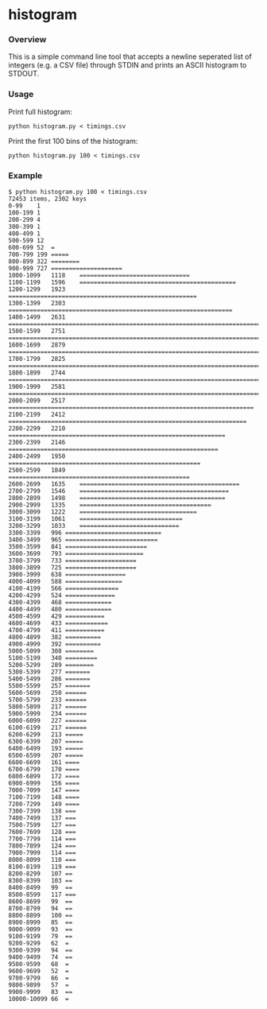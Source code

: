 # histogram

### Overview
This is a simple command line tool that accepts a newline seperated list of
integers (e.g. a CSV file) through STDIN and prints an ASCII histogram to
STDOUT.

### Usage
Print full histogram:

    python histogram.py < timings.csv

Print the first 100 bins of the histogram:

    python histogram.py 100 < timings.csv

### Example
    $ python histogram.py 100 < timings.csv
    72453 items, 2302 keys
    0-99	1	
    100-199	1	
    200-299	4	
    300-399	1	
    400-499	1	
    500-599	12	
    600-699	52	=
    700-799	199	=====
    800-899	322	========
    900-999	727	====================
    1000-1099	1118	===============================
    1100-1199	1596	============================================
    1200-1299	1923	=====================================================
    1300-1399	2303	===============================================================
    1400-1499	2631	=========================================================================
    1500-1599	2751	============================================================================
    1600-1699	2879	================================================================================
    1700-1799	2825	==============================================================================
    1800-1899	2744	============================================================================
    1900-1999	2581	=======================================================================
    2000-2099	2517	=====================================================================
    2100-2199	2412	===================================================================
    2200-2299	2210	=============================================================
    2300-2399	2146	===========================================================
    2400-2499	1950	======================================================
    2500-2599	1849	===================================================
    2600-2699	1635	=============================================
    2700-2799	1546	==========================================
    2800-2899	1498	=========================================
    2900-2999	1335	=====================================
    3000-3099	1222	=================================
    3100-3199	1061	=============================
    3200-3299	1033	============================
    3300-3399	996	===========================
    3400-3499	965	==========================
    3500-3599	841	=======================
    3600-3699	793	======================
    3700-3799	733	====================
    3800-3899	725	====================
    3900-3999	638	=================
    4000-4099	588	================
    4100-4199	566	===============
    4200-4299	524	==============
    4300-4399	468	=============
    4400-4499	480	=============
    4500-4599	429	===========
    4600-4699	433	============
    4700-4799	411	===========
    4800-4899	382	==========
    4900-4999	392	==========
    5000-5099	308	========
    5100-5199	340	=========
    5200-5299	289	========
    5300-5399	277	=======
    5400-5499	286	=======
    5500-5599	257	=======
    5600-5699	250	======
    5700-5799	233	======
    5800-5899	217	======
    5900-5999	234	======
    6000-6099	227	======
    6100-6199	217	======
    6200-6299	213	=====
    6300-6399	207	=====
    6400-6499	193	=====
    6500-6599	207	=====
    6600-6699	161	====
    6700-6799	170	====
    6800-6899	172	====
    6900-6999	156	====
    7000-7099	147	====
    7100-7199	148	====
    7200-7299	149	====
    7300-7399	138	===
    7400-7499	137	===
    7500-7599	127	===
    7600-7699	128	===
    7700-7799	114	===
    7800-7899	124	===
    7900-7999	114	===
    8000-8099	110	===
    8100-8199	119	===
    8200-8299	107	==
    8300-8399	103	==
    8400-8499	99	==
    8500-8599	117	===
    8600-8699	99	==
    8700-8799	94	==
    8800-8899	100	==
    8900-8999	85	==
    9000-9099	93	==
    9100-9199	79	==
    9200-9299	62	=
    9300-9399	94	==
    9400-9499	74	==
    9500-9599	68	=
    9600-9699	52	=
    9700-9799	66	=
    9800-9899	57	=
    9900-9999	83	==
    10000-10099	66	=
